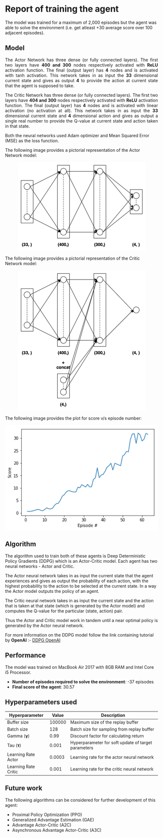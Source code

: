 # Report of training the agent

<p>The model was trained for a maximum of 2,000 episodes but the agent was able to solve the environment (i.e. get atleast +30 average score over 100 adjacent episodes).</p>

## Model

<p align="justify">The Actor Network has three dense (or fully connected layers). The first two layers have <b>400 and 300</b> nodes respectively activated with <b>ReLU</b> activation function. The final (output layer) has <b>4</b> nodes and is activated with tanh activation. This network takes in as input the <b>33</b> dimensional current state and gives as output <b>4</b> to provide the action at current state that the agent is supposed to take.</p>

<p align="justify">The Critic Network has three dense (or fully connected layers). The first two layers have <b>404 and 300</b> nodes respectively activated with <b>ReLU</b> activation function. The final (output layer) has <b>4</b> nodes and is activated with linear activation (no activation at all). This network takes in as input the <b>33</b> dimensional current state and <b>4</b> dimensional action and gives as output a single real number to provide the Q-value at current state and action taken in that state.</p>

<p>Both the neural networks used Adam optimizer and Mean Squared Error (MSE) as the loss function.</p>

<p>The following image provides a pictorial representation of the Actor Network model:</p>

<p align='center'>
  <img src='images/actor-network.png' alt='Pictorial representation of Q-Network'>
</p>

<p>The following image provides a pictorial representation of the Critic Network model:</p>

<p align='center'>
  <img src='images/critic-network.png' alt='Pictorial representation of Q-Network'>
</p>

<p>The following image provides the plot for score v/s episode number:</p>

<p align='center'>
  <img src='images/plot.png' alt='Plot for score v/s episode number' width='650'>
</p>

## Algorithm

<p>The algorithm used to train both of these agents is Deep Deterministic Policy Gradients (DDPG) which is an Actor-Critic model. Each agent has two neural networks - Actor and Critic.</p>

<p>The Actor neural network takes in as input the current state that the agent experiences and gives as output the probability of each action, with the highest probability to the action to be selected at the current state. In a way the Actor model outputs the policy of an agent.</p>

<p>The Critic neural network takes in as input the current state and the action that is taken at that state (which is generated by the Actor model) and computes the Q-value for the particular (state, action) pair.</p>

<p>Thus the Actor and Critic model work in tandem until a near optimal policy is generated by the Actor neural network.</p>

<p>For more information on the DDPG model follow the link containing tutorial by <b>OpenAI</b> :- <a href='https://spinningup.openai.com/en/latest/algorithms/ddpg.html'>DDPG OpenAI</a></p>

## Performance

<p>The model was trained on MacBook Air 2017 with 8GB RAM and Intel Core i5 Processor.</p>

<ul>
  <li><b>Number of episodes required to solve the environment</b>: -37 episodes</li>
  <li><b>Final score of the agent</b>: 30.57</li>
</ul>

## Hyperparameters used

| Hyperparameter           | Value  | Description                                               |
|--------------------------|--------|-----------------------------------------------------------|
| Buffer size              | 100000 | Maximum size of the replay buffer                         |
| Batch size               | 128    | Batch size for sampling from replay buffer                |
| Gamma (<b>γ</b>)         | 0.99   | Discount factor for calculating return                    |
| Tau (<b>τ</b>)           | 0.001  | Hyperparameter for soft update of target parameters       |
| Learning Rate Actor      | 0.0003 | Learning rate for the actor neural network                |
| Learning Rate Critic     | 0.001  | Learning rate for the critic neural network               |

## Future work

<p>The following algorithms can be considered for further development of this agent:</p>

<ul>
  <li>Proximal Policy Optimization (PPO)</li>
  <li>Generalized Advantage Estimation (GAE)</li>
  <li>Advantage Actor-Critic (A2C)</li>
  <li>Asynchronous Advantage Actor-Critic (A3C)</li>
</ul>
